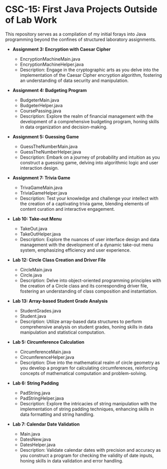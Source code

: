 # CSC-15: First Java Projects Outside of Lab Work

This repository serves as a compilation of my initial forays into Java programming beyond the confines of structured laboratory assignments.

- **Assignment 3: Encryption with Caesar Cipher**
  - EncryptionMachineMain.java
  - EncryptionMachineHelper.java
  - Description: Engage in the cryptographic arts as you delve into the implementation of the Caesar Cipher encryption algorithm, fostering an understanding of data security and manipulation.

- **Assignment 4: Budgeting Program**
  - BudgeterMain.java
  - BudgeterHelper.java
  - CoursePassing.java
  - Description: Explore the realm of financial management with the development of a comprehensive budgeting program, honing skills in data organization and decision-making.

- **Assignment 5: Guessing Game**
  - GuessTheNumberMain.java
  - GuessTheNumberHelper.java
  - Description: Embark on a journey of probability and intuition as you construct a guessing game, delving into algorithmic logic and user interaction design.

- **Assignment 7: Trivia Game**
  - TrivaGameMain.java
  - TriviaGameHelper.java
  - Description: Test your knowledge and challenge your intellect with the creation of a captivating trivia game, blending elements of content curation and interactive engagement.

- **Lab 10: Take-out Menu**
  - TakeOut.java
  - TakeOutHelper.java
  - Description: Explore the nuances of user interface design and data management with the development of a dynamic take-out menu system, emphasizing efficiency and user experience.

- **Lab 12: Circle Class Creation and Driver File**
  - CircleMain.java
  - Circle.java
  - Description: Delve into object-oriented programming principles with the creation of a Circle class and its corresponding driver file, fostering an understanding of class composition and instantiation.

- **Lab 13: Array-based Student Grade Analysis**
  - StudentGrades.java
  - Student.java
  - Description: Utilize array-based data structures to perform comprehensive analysis on student grades, honing skills in data manipulation and statistical computation.

- **Lab 5: Circumference Calculation**
  - CircumferenceMain.java  
  - CircumferenceHelper.java
  - Description: Dive into the mathematical realm of circle geometry as you develop a program for calculating circumferences, reinforcing concepts of mathematical computation and problem-solving.

- **Lab 6: String Padding**
  - PadString.java
  - PadStringHelper.java
  - Description: Explore the intricacies of string manipulation with the implementation of string padding techniques, enhancing skills in data formatting and string handling.

- **Lab 7: Calendar Date Validation**
  - Main.java  
  - DatesNew.java
  - DatesHelper.java
  - Description: Validate calendar dates with precision and accuracy as you construct a program for checking the validity of date inputs, honing skills in data validation and error handling.
